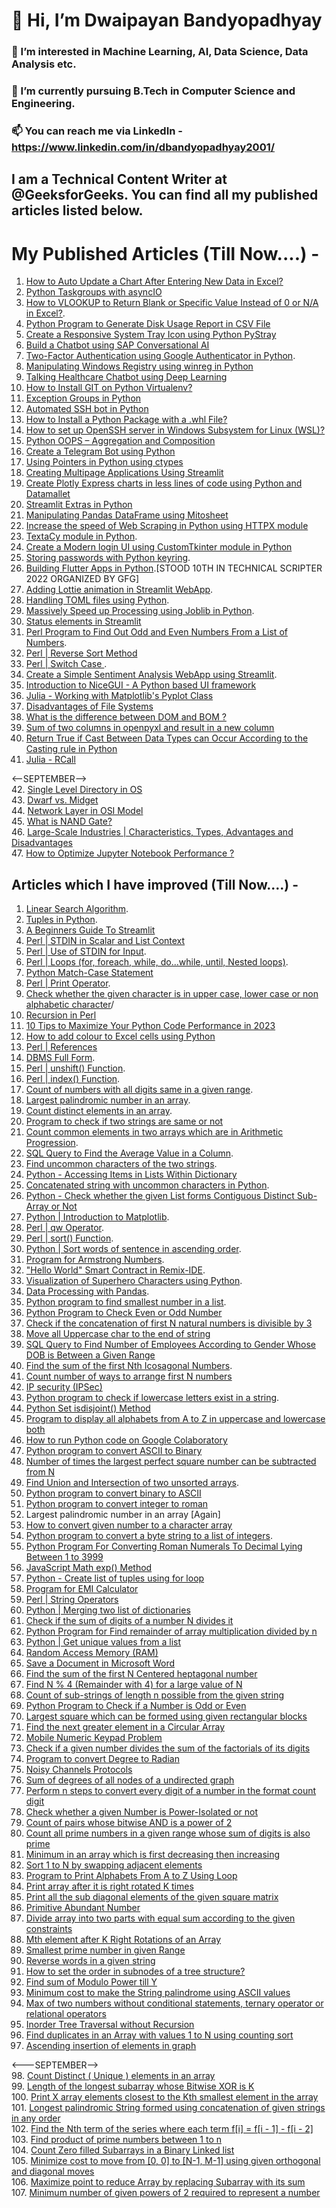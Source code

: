 # 👋 Hi, I’m Dwaipayan Bandyopadhyay
### 👀 I’m interested in Machine Learning, AI, Data Science, Data Analysis etc.
### 🌱 I’m currently pursuing B.Tech in Computer Science and Engineering.
### 📫 You can reach me via LinkedIn - https://www.linkedin.com/in/dbandyopadhyay2001/
## I am a Technical Content Writer at @GeeksforGeeks. You can find all my published articles listed below.


# My Published Articles (Till Now....) -


1. [How to Auto Update a Chart After Entering New Data in Excel?](https://www.geeksforgeeks.org/how-to-auto-update-a-chart-after-entering-new-data-in-excel/)
2. [Python Taskgroups with asyncIO](https://www.geeksforgeeks.org/python-taskgroups-with-asyncio/)
3. [How to VLOOKUP to Return Blank or Specific Value Instead of 0 or N/A in Excel?](https://www.geeksforgeeks.org/how-to-vlookup-to-return-blank-or-specific-value-instead-of-0-or-n-a-in-excel/).
4. [Python Program to Generate Disk Usage Report in CSV File](https://www.geeksforgeeks.org/python-program-to-generate-disk-usage-report-in-csv-file/)
5. [Create a Responsive System Tray Icon using Python PyStray](https://www.geeksforgeeks.org/create-a-responsive-system-tray-icon-using-python-pystray/)
6. [Build a Chatbot using SAP Conversational AI](https://www.geeksforgeeks.org/build-a-chatbot-using-sap-conversational-ai/)
7. [Two-Factor Authentication using Google Authenticator in Python](https://www.geeksforgeeks.org/two-factor-authentication-using-google-authenticator-in-python/).
8. [Manipulating Windows Registry using winreg in Python](https://www.geeksforgeeks.org/manipulating-windows-registry-using-winreg-in-python/)
9. [Talking Healthcare Chatbot using Deep Learning](https://www.geeksforgeeks.org/talking-healthcare-chatbot-using-deep-learning/)
10. [How to Install GIT on Python Virtualenv?](https://www.geeksforgeeks.org/how-to-install-git-on-python-virtualenv/)
11. [Exception Groups in Python](https://www.geeksforgeeks.org/exception-groups-in-python/)
12. [Automated SSH bot in Python](https://www.geeksforgeeks.org/automated-ssh-bot-in-python/)
13. [How to Install a Python Package with a .whl File?](https://www.geeksforgeeks.org/how-to-install-a-python-package-with-a-whl-file/)
14. [How to set up OpenSSH server in Windows Subsystem for Linux (WSL)?](https://www.geeksforgeeks.org/how-to-set-up-openssh-server-in-windows-subsystem-for-linux-wsl/)
15. [Python OOPS – Aggregation and Composition](https://www.geeksforgeeks.org/python-oops-aggregation-and-composition/)
16. [Create a Telegram Bot using Python](https://www.geeksforgeeks.org/create-a-telegram-bot-using-python/)
17. [Using Pointers in Python using ctypes](https://www.geeksforgeeks.org/using-pointers-in-python-using-ctypes/)
18. [Creating Multipage Applications Using Streamlit](https://www.geeksforgeeks.org/creating-multipage-applications-using-streamlit/)
19. [Create Plotly Express charts in less lines of code using Python and Datamallet](https://www.geeksforgeeks.org/create-plotly-express-charts-in-less-lines-of-code-using-python-and-datamallet/)
20. [Streamlit Extras in Python](https://www.geeksforgeeks.org/streamlit-extras-in-python/)
21. [Manipulating Pandas DataFrame using Mitosheet](https://www.geeksforgeeks.org/manipulating-pandas-dataframe-using-mitosheet/)
22. [Increase the speed of Web Scraping in Python using HTTPX module](https://www.geeksforgeeks.org/increase-the-speed-of-web-scraping-in-python-using-httpx-module/)
23. [TextaCy module in Python](https://www.geeksforgeeks.org/textacy-module-in-python/).
24. [Create a Modern login UI using CustomTkinter module in Python](https://www.geeksforgeeks.org/create-a-modern-login-ui-using-customtkinter-module-in-python/)
25. [Storing passwords with Python keyring](https://www.geeksforgeeks.org/storing-passwords-with-python-keyring/).
26. [Building Flutter Apps in Python](https://www.geeksforgeeks.org/building-flutter-apps-in-python/).[STOOD 10TH IN TECHNICAL SCRIPTER 2022 ORGANIZED BY GFG]
27. [Adding Lottie animation in Streamlit WebApp](https://www.geeksforgeeks.org/adding-lottie-animation-in-streamlit-webapp/).
28. [Handling TOML files using Python](https://www.geeksforgeeks.org/handling-toml-files-using-python/).
29. [Massively Speed up Processing using Joblib in Python](https://www.geeksforgeeks.org/massively-speed-up-processing-using-joblib-in-python/).
30. [Status elements in Streamlit](https://www.geeksforgeeks.org/status-elements-in-streamlit/)
31. [Perl Program to Find Out Odd and Even Numbers From a List of Numbers](https://www.geeksforgeeks.org/perl-program-to-find-out-odd-and-even-numbers-from-a-list-of-numbers/).
32. [Perl | Reverse Sort Method](https://www.geeksforgeeks.org/perl-reverse-sort-method/)
33. [Perl | Switch Case ](https://www.geeksforgeeks.org/perl-switch-case/). <br/>
34. [Create a Simple Sentiment Analysis WebApp using Streamlit](https://www.geeksforgeeks.org/create-a-simple-sentiment-analysis-webapp-using-streamlit/). <br/>
35. [Introduction to NiceGUI - A Python based UI framework](https://www.geeksforgeeks.org/introduction-to-nicegui-a-python-based-ui-framework/) <br/>
36. [Julia - Working with Matplotlib's Pyplot Class](https://www.geeksforgeeks.org/julia-working-with-matplotlibs-pyplot-class/) <br/>
37. [Disadvantages of File Systems](https://www.geeksforgeeks.org/disadvantages-of-file-systems/) <br/>
38. [What is the difference between DOM and BOM ?](https://www.geeksforgeeks.org/what-is-the-difference-between-dom-and-bom/) <br/>
39. [Sum of two columns in openpyxl and result in a new column](https://www.geeksforgeeks.org/sum-of-two-columns-in-openpyxl-and-result-in-a-new-column) <br/>
40. [Return True if Cast Between Data Types can Occur According to the Casting rule in Python](https://www.geeksforgeeks.org/return-true-if-cast-between-data-types-can-occur-according-to-the-casting-rule-in-python/) <br/>
41. [Julia - RCall](https://www.geeksforgeeks.org/julia-rcall) <br/>

<--SEPTEMBER--> <br/>
42. [Single Level Directory in OS](https://www.geeksforgeeks.org/single-level-directory-in-os/) <br/>
43. [Dwarf vs. Midget](https://www.geeksforgeeks.org/dwarf-vs-midget/) <br/>
44. [Network Layer in OSI Model](https://www.geeksforgeeks.org/network-layer-in-osi-model/) </br>
45. [What is NAND Gate?](https://www.geeksforgeeks.org/what-is-nand-gate/) </br>
46. [Large-Scale Industries | Characteristics, Types, Advantages and Disadvantages](https://www.geeksforgeeks.org/large-scale-industries-characteristics-types-advantages-and-disadvantages/) </br>
47. [How to Optimize Jupyter Notebook Performance ?](https://www.geeksforgeeks.org/how-to-optimize-jupyter-notebook-performance/)




## Articles which I have improved (Till Now....) -

1. [Linear Search Algorithm](https://www.geeksforgeeks.org/linear-search/).
2. [Tuples in Python](https://www.geeksforgeeks.org/tuples-in-python/).
3. [A Beginners Guide To Streamlit](https://www.geeksforgeeks.org/a-beginners-guide-to-streamlit/)
4. [Perl | STDIN in Scalar and List Context](https://www.geeksforgeeks.org/perl-stdin-in-scalar-and-list-context/)
5. [Perl | Use of STDIN for Input](https://www.geeksforgeeks.org/perl-use-of-stdin-for-input/).
6. [Perl | Loops (for, foreach, while, do...while, until, Nested loops)](https://www.geeksforgeeks.org/perl-loops-for-foreach-while-do-while-until-nested-loops/).
7. [Python Match-Case Statement](https://www.geeksforgeeks.org/python-match-case-statement/)
8. [Perl | Print Operator](https://www.geeksforgeeks.org/perl-print-operator/).
9. [Check whether the given character is in upper case, lower case or non alphabetic character](https://www.geeksforgeeks.org/check-whether-the-given-character-is-in-upper-case-lower-case-or-non-alphabetic-character/)/
10. [Recursion in Perl](https://www.geeksforgeeks.org/recursion-in-perl/)
11. [10 Tips to Maximize Your Python Code Performance in 2023](https://www.geeksforgeeks.org/tips-to-maximize-your-python-code-performance/)
12. [How to add colour to Excel cells using Python](https://www.geeksforgeeks.org/how-to-add-colour-to-excel-cells-using-python/)
13. [Perl | References](https://www.geeksforgeeks.org/perl-references/)
14. [DBMS Full Form](https://www.geeksforgeeks.org/dbms-full-form/).
15. [Perl | unshift() Function](https://www.geeksforgeeks.org/perl-unshift-function/).
16. [Perl | index() Function](https://www.geeksforgeeks.org/perl-index-function/).
17. [Count of numbers with all digits same in a given range](https://www.geeksforgeeks.org/count-of-numbers-with-all-digits-same-in-a-given-range/).
18. [Largest palindromic number in an array](https://www.geeksforgeeks.org/largest-palindromic-number-in-an-array/).
19. [Count distinct elements in an array](https://www.geeksforgeeks.org/count-distinct-elements-in-an-array/).
20. [Program to check if two strings are same or not](https://www.geeksforgeeks.org/program-to-check-if-two-strings-are-same-or-not/)
21. [Count common elements in two arrays which are in Arithmetic Progression](https://www.geeksforgeeks.org/count-common-elements-in-two-arrays-which-are-in-arithmetic-progression/).
22. [SQL Query to Find the Average Value in a Column](https://www.geeksforgeeks.org/sql-query-to-find-the-average-value-in-a-column/).
23. [Find uncommon characters of the two strings](https://www.geeksforgeeks.org/find-uncommon-characters-two-strings/).
24. [Python - Accessing Items in Lists Within Dictionary](https://www.geeksforgeeks.org/python-accessing-items-in-lists-within-dictionary/)
25. [Concatenated string with uncommon characters in Python](https://www.geeksforgeeks.org/concatenated-string-uncommon-characters-python/).
26. [Python - Check whether the given List forms Contiguous Distinct Sub-Array or Not](https://www.geeksforgeeks.org/python-check-whether-the-given-list-forms-contiguous-distinct-sub-array-or-not/)
27. [Python | Introduction to Matplotlib](https://www.geeksforgeeks.org/python-introduction-matplotlib/).
28. [Perl | qw Operator](https://www.geeksforgeeks.org/perl-qw-operator/).
29. [Perl | sort() Function](https://www.geeksforgeeks.org/perl-sort-function/).
30. [Python | Sort words of sentence in ascending order](https://www.geeksforgeeks.org/python-sort-words-sentence-ascending-order/).
31. [Program for Armstrong Numbers](https://www.geeksforgeeks.org/program-for-armstrong-numbers/).
32. ["Hello World" Smart Contract in Remix-IDE](https://www.geeksforgeeks.org/hello-world-smart-contract-in-remix-ide/).
33. [Visualization of Superhero Characters using Python](https://www.geeksforgeeks.org/visualization-of-superhero-characters-using-python/).
34. [Data Processing with Pandas](https://www.geeksforgeeks.org/data-processing-with-pandas/).
35. [Python program to find smallest number in a list](https://www.geeksforgeeks.org/python-program-to-find-smallest-number-in-a-list/).
36. [Python Program to Check Even or Odd Number](https://www.geeksforgeeks.org/python-program-to-determine-whether-a-given-number-is-even-or-odd-recursively/)
37. [Check if the concatenation of first N natural numbers is divisible by 3](https://www.geeksforgeeks.org/check-if-the-concatenation-of-first-n-natural-numbers-is-divisible-by-3/)
38. [Move all Uppercase char to the end of string](https://www.geeksforgeeks.org/move-all-uppercase-char-to-the-end-of-string/)
39. [SQL Query to Find Number of Employees According to Gender Whose DOB is Between a Given Range](https://www.geeksforgeeks.org/sql-query-to-find-number-of-employees-according-to-gender-whose-dob-is-between-a-given-range/)
40. [Find the sum of the first Nth Icosagonal Numbers](https://www.geeksforgeeks.org/find-the-sum-of-the-first-nth-icosagonal-numbers/).
41. [Count number of ways to arrange first N numbers](https://www.geeksforgeeks.org/count-number-of-ways-to-arrange-first-n-numbers/)
42. [IP security (IPSec)](https://www.geeksforgeeks.org/ip-security-ipsec/) <br/>
43. [Python program to check if lowercase letters exist in a string](https://www.geeksforgeeks.org/python-program-to-check-if-lowercase-letters-exist-in-a-string/). <br/>
44. [Python Set isdisjoint() Method](https://www.geeksforgeeks.org/python-set-isdisjoint-method/) <br/>
45. [Program to display all alphabets from A to Z in uppercase and lowercase both](https://www.geeksforgeeks.org/program-to-display-all-alphabets-from-a-to-z-in-uppercase-and-lowercase-both/) <br/>
46. [How to run Python code on Google Colaboratory](https://www.geeksforgeeks.org/how-to-run-python-code-on-google-colaboratory/) <br/>
47. [Python program to convert ASCII to Binary](https://www.geeksforgeeks.org/python-program-to-convert-ascii-to-binary/) <br/>
48. [Number of times the largest perfect square number can be subtracted from N](https://www.geeksforgeeks.org/number-of-times-the-largest-perfect-square-number-can-be-subtracted-from-n/) <br/>
49. [Find Union and Intersection of two unsorted arrays](https://www.geeksforgeeks.org/find-union-and-intersection-of-two-unsorted-arrays/). <br/>
50. [Python program to convert binary to ASCII](https://www.geeksforgeeks.org/python-program-to-convert-binary-to-ascii/) <br/>
51. [Python program to convert integer to roman](https://www.geeksforgeeks.org/python-program-to-convert-integer-to-roman/) <br/>
52. Largest palindromic number in an array [Again] <br/>
53. [How to convert given number to a character array](https://www.geeksforgeeks.org/how-to-convert-given-number-to-a-character-array/) <br/>
54. [Python program to convert a byte string to a list of integers](https://www.geeksforgeeks.org/python-program-to-convert-a-byte-string-to-a-list-of-integers/). <br/>
55. [Python Program For Converting Roman Numerals To Decimal Lying Between 1 to 3999](https://www.geeksforgeeks.org/python-program-for-converting-roman-numerals-to-decimal-lying-between-1-to-3999/) <br/>
56. [JavaScript Math exp() Method](https://www.geeksforgeeks.org/javascript-math-e-function/) <br/>
57. [Python - Create list of tuples using for loop](https://www.geeksforgeeks.org/python-create-list-of-tuples-using-for-loop/) <br/>
58. [Program for EMI Calculator](https://www.geeksforgeeks.org/program-emi-calculator/) <br/>
59. [Perl | String Operators](https://www.geeksforgeeks.org/perl-string-operators/) <br/>
60. [Python | Merging two list of dictionaries](https://www.geeksforgeeks.org/python-merging-two-list-of-dictionaries/) <br/>
61. [Check if the sum of digits of a number N divides it](https://www.geeksforgeeks.org/check-if-the-sum-of-digits-of-a-number-n-divides-it/) <br/>
62. [Python Program for Find remainder of array multiplication divided by n](https://www.geeksforgeeks.org/python-program-for-find-reminder-of-array-multiplication-divided-by-n/) <br/>
63. [Python | Get unique values from a list](https://www.geeksforgeeks.org/python-get-unique-values-list/) <br/>
64. [Random Access Memory (RAM)](https://www.geeksforgeeks.org/random-access-memory-ram/) <br/>
65. [Save a Document in Microsoft Word](https://www.geeksforgeeks.org/save-a-document-in-microsoft-word/) <br/>
66. [Find the sum of the first N Centered heptagonal number](https://www.geeksforgeeks.org/find-the-sum-of-the-first-n-centered-heptagonal-number/) <br/>
67. [Find N % 4 (Remainder with 4) for a large value of N](https://www.geeksforgeeks.org/find-n-4-remainder-with-4-for-a-large-value-of-n/) <br/>
68. [Count of sub-strings of length n possible from the given string](https://www.geeksforgeeks.org/count-of-sub-strings-of-length-n-possible-from-the-given-string/) <br/>
69. [Python Program to Check if a Number is Odd or Even](https://www.geeksforgeeks.org/python-program-to-check-if-a-number-is-odd-or-even/) <br/>
70. [Largest square which can be formed using given rectangular blocks](https://www.geeksforgeeks.org/largest-square-which-can-be-formed-using-given-rectangular-blocks/) <br/>
71. [Find the next greater element in a Circular Array](https://www.geeksforgeeks.org/find-the-next-greater-element-in-a-circular-array/) <br/>
72. [Mobile Numeric Keypad Problem](https://www.geeksforgeeks.org/mobile-numeric-keypad-problem/) <br/>
73. [Check if a given number divides the sum of the factorials of its digits](https://www.geeksforgeeks.org/check-if-a-given-number-divides-the-sum-of-the-factorials-of-its-digits/) <br/>
74. [Program to convert Degree to Radian](https://www.geeksforgeeks.org/program-to-convert-degree-to-radian/) <br/>
75. [Noisy Channels Protocols](https://www.geeksforgeeks.org/noisy-channels-protocols/) <br/>
76. [Sum of degrees of all nodes of a undirected graph](https://www.geeksforgeeks.org/sum-of-degrees-of-all-nodes-of-a-undirected-graph/) <br/>
77. [Perform n steps to convert every digit of a number in the format count digit](https://www.geeksforgeeks.org/perform-n-steps-to-convert-every-digit-of-a-number-in-the-format-countdigit/) <br/>
78. [Check whether a given Number is Power-Isolated or not](https://www.geeksforgeeks.org/check-whether-a-given-number-is-power-isolated-or-not/) <br/>
79. [Count of pairs whose bitwise AND is a power of 2](https://www.geeksforgeeks.org/count-of-pairs-whose-bitwise-and-is-a-power-of-2/) <br/>
80. [Count all prime numbers in a given range whose sum of digits is also prime](https://www.geeksforgeeks.org/count-all-prime-numbers-in-a-given-range-whose-sum-of-digits-is-also-prime/) <br/>
81. [Minimum in an array which is first decreasing then increasing](https://www.geeksforgeeks.org/minimum-in-an-array-which-is-first-decreasing-then-increasing/) </br>
82. [Sort 1 to N by swapping adjacent elements](https://www.geeksforgeeks.org/sort-1-n-swapping-adjacent-elements/) </br>
83. [Program to Print Alphabets From A to Z Using Loop](https://www.geeksforgeeks.org/program-to-print-alphabets-from-a-to-z-using-loop/) </br>
84. [Print array after it is right rotated K times](https://www.geeksforgeeks.org/print-array-after-it-is-right-rotated-k-times/) </br>
85. [Print all the sub diagonal elements of the given square matrix](https://www.geeksforgeeks.org/print-all-the-sub-diagonal-elements-of-the-given-square-matrix/) </br>
86. [Primitive Abundant Number](https://www.geeksforgeeks.org/primitive-abundant-number/) </br>
87. [Divide array into two parts with equal sum according to the given constraints](https://www.geeksforgeeks.org/divide-array-into-two-parts-with-equal-sum-according-to-the-given-constraints/) <br/>
88. [Mth element after K Right Rotations of an Array](https://www.geeksforgeeks.org/mth-element-after-k-right-rotations-of-an-array/) <br/>
89. [Smallest prime number in given Range](https://www.geeksforgeeks.org/smallest-prime-number-in-given-range/) <br/>
90. [Reverse words in a given string](https://www.geeksforgeeks.org/reverse-words-in-a-given-string/) <br/>
91. [How to set the order in subnodes of a tree structure?](https://www.geeksforgeeks.org/how-to-set-the-order-in-subnodes-of-a-tree-structure/) <br/>
92. [Find sum of Modulo Power till Y](https://www.geeksforgeeks.org/find-sum-of-modulo-power-till-y/) <br/>
93. [Minimum cost to make the String palindrome using ASCII values](https://www.geeksforgeeks.org/minimum-cost-to-make-the-string-palindrome-using-ascii-values/) <br/>
94. [Max of two numbers without conditional statements, ternary operator or relational operators](https://www.geeksforgeeks.org/a-function-to-find-the-greater-number-among-2-integers-without-using-any-conditional-statements-the-ternary-operator-or-relational-operators/) <br/>
95. [Inorder Tree Traversal without Recursion](https://www.geeksforgeeks.org/inorder-tree-traversal-without-recursion/) <br/>
96. [Find duplicates in an Array with values 1 to N using counting sort](https://www.geeksforgeeks.org/find-duplicates-in-an-array-with-values-1-to-n-using-counting-sort/) <br/>
97. [Ascending insertion of elements in graph](https://www.geeksforgeeks.org/ascending-insertion-of-elements-in-graph/) <br/>

<---SEPTEMBER--> <br/>
98. [Count Distinct ( Unique ) elements in an array](https://www.geeksforgeeks.org/count-distinct-elements-in-an-array/) <br/>
99. [Length of the longest subarray whose Bitwise XOR is K](https://www.geeksforgeeks.org/length-of-the-longest-subarray-whose-bitwise-xor-is-k/) <br/>
100. [Print X array elements closest to the Kth smallest element in the array](https://www.geeksforgeeks.org/print-x-array-elements-closest-to-the-kth-smallest-element-in-the-array/) <br/>
101. [Longest palindromic String formed using concatenation of given strings in any order](https://www.geeksforgeeks.org/longest-palindromic-string-formed-using-concatenation-of-given-strings-in-any-order/) <br/>
102. [Find the Nth term of the series where each term f[i] = f[i - 1] - f[i - 2]](https://www.geeksforgeeks.org/find-the-nth-term-of-the-series-where-each-term-fi-fi-1-fi-2/)</br>
103. [Find product of prime numbers between 1 to n](https://www.geeksforgeeks.org/find-product-prime-numbers-1-n/) </br>
104. [Count Zero filled Subarrays in a Binary Linked list](https://www.geeksforgeeks.org/count-zero-filled-subarrays-in-a-binary-linked-list/) <br/>
105. [Minimize cost to move from [0, 0] to [N-1, M-1] using given orthogonal and diagonal moves](https://www.geeksforgeeks.org/minimize-cost-to-move-from-0-0-to-n-1-m-1-using-given-orthogonal-and-diagonal-moves/) <br/>
106. [Maximize point to reduce Array by replacing Subarray with its sum](https://www.geeksforgeeks.org/maximize-point-to-reduce-array-by-replacing-subarray-with-its-sum/)<br/>
107. [Minimum number of given powers of 2 required to represent a number](https://www.geeksforgeeks.org/minimum-number-of-given-powers-of-2-required-to-represent-a-number/)<br/>

<!---
Dwaipayan001/Dwaipayan001 is a ✨ special ✨ repository because its `README.md` (this file) appears on your GitHub profile.
You can click the Preview link to take a look at your changes.
--->
